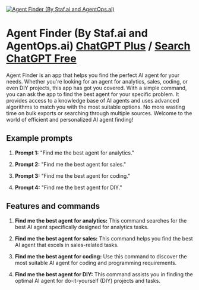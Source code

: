 
[![Agent Finder (By Staf.ai and AgentOps.ai)](https://files.oaiusercontent.com/file-CaMUJWLP0xCVUk0x7nAr7Vp8?se=2123-10-16T22%3A47%3A37Z&sp=r&sv=2021-08-06&sr=b&rscc=max-age%3D31536000%2C%20immutable&rscd=attachment%3B%20filename%3Dfbbe9a0e-ba47-4ac7-8330-d3a8f330bed3.png&sig=plIYL7V7rAKRGa3pOUDry5phN8ffuTHauPXUQdvqQrQ%3D)](https://chat.openai.com/g/g-K770puBb6-agent-finder-by-staf-ai-and-agentops-ai)

# Agent Finder (By Staf.ai and AgentOps.ai) [ChatGPT Plus](https://chat.openai.com/g/g-K770puBb6-agent-finder-by-staf-ai-and-agentops-ai) / [Search ChatGPT Free](https://gptcall.net/index.html#/?search=Agent%20Finder%20(By%20Staf.ai%20and%20AgentOps.ai))

Agent Finder is an app that helps you find the perfect AI agent for your needs. Whether you're looking for an agent for analytics, sales, coding, or even DIY projects, this app has got you covered. With a simple command, you can ask the app to find the best agent for your specific problem. It provides access to a knowledge base of AI agents and uses advanced algorithms to match you with the most suitable options. No more wasting time on bulk exports or searching through multiple sources. Welcome to the world of efficient and personalized AI agent finding!

## Example prompts

1. **Prompt 1:** "Find me the best agent for analytics."

2. **Prompt 2:** "Find me the best agent for sales."

3. **Prompt 3:** "Find me the best agent for coding."

4. **Prompt 4:** "Find me the best agent for DIY."

## Features and commands

1. **Find me the best agent for analytics:** This command searches for the best AI agent specifically designed for analytics tasks.

2. **Find me the best agent for sales:** This command helps you find the best AI agent that excels in sales-related tasks.

3. **Find me the best agent for coding:** Use this command to discover the most suitable AI agent for coding and programming requirements.

4. **Find me the best agent for DIY:** This command assists you in finding the optimal AI agent for do-it-yourself (DIY) projects and tasks.


